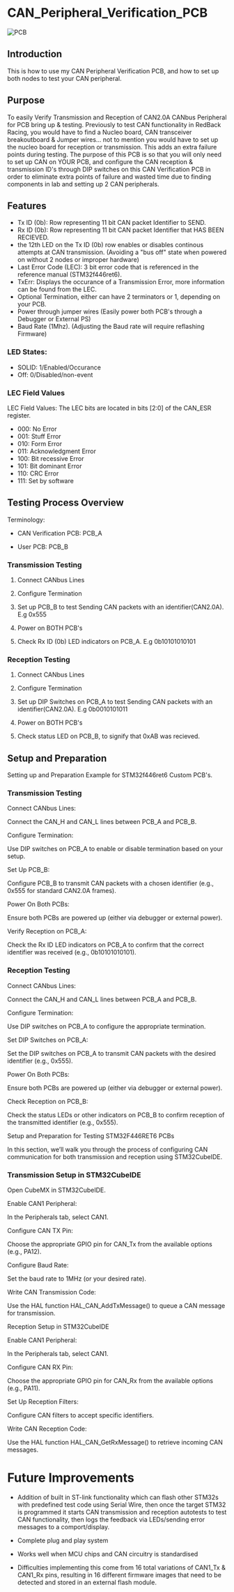 # CAN_Peripheral_Verification_PCB

![PCB](./Images/PCB.jpg)

## Introduction

This is how to use my CAN Peripheral Verification PCB, and how to set up both nodes to test your CAN peripheral.

## Purpose
To easily Verify Transmission and Reception of CAN2.0A CANbus Peripheral for PCB bring up &amp; testing.
Previously to test CAN functionality in RedBack Racing, you would have to find a Nucleo board, CAN transceiver breakoutboard & Jumper wires... not to mention you would have to set up the nucleo board for reception or transmission. This adds an extra failure points during testing. The purpose of this PCB is so that you will only need to set up CAN on YOUR PCB, and configure the CAN reception & transmission ID's through DIP switches on this CAN Verification PCB in order to eliminate extra points of failure and wasted time due to finding components in lab and setting up 2 CAN peripherals.

## Features
- Tx ID (0b): Row representing 11 bit CAN packet Identifier to SEND.
- Rx ID (0b): Row representing 11 bit CAN packet Identifier that HAS BEEN RECIEVED.
- the 12th LED on the Tx ID (0b) row enables or disables continous attempts at CAN transmission. (Avoiding a "bus off" state when powered on without 2 nodes or improper hardware)
- Last Error Code (LEC): 3 bit error code that is referenced in the reference manual (STM32f446ret6).
- TxErr: Displays the occurance of a Transmission Error, more information can be found from the LEC.
- Optional Termination, either can have 2 terminators or 1, depending on your PCB.
- Power through jumper wires (Easily power both PCB's through a Debugger or External PS)
- Baud Rate (1Mhz). (Adjusting the Baud rate will require reflashing Firmware)

### LED States:
- SOLID: 1/Enabled/Occurance
- Off: 0/Disabled/non-event

### LEC Field Values
LEC Field Values: The LEC bits are located in bits [2:0] of the CAN_ESR register.
- 000: No Error
- 001: Stuff Error
- 010: Form Error
- 011: Acknowledgment Error
- 100: Bit recessive Error
- 101: Bit dominant Error
- 110: CRC Error
- 111: Set by software


## Testing Process Overview
Terminology:

- CAN Verification PCB: PCB_A

- User PCB: PCB_B
### Transmission Testing
1. Connect CANbus Lines

2. Configure Termination

3. Set up PCB_B to test Sending CAN packets with an identifier(CAN2.0A). E.g 0x555

4. Power on BOTH PCB's

5. Check Rx ID (0b) LED indicators on PCB_A. E.g 0b10101010101
### Reception Testing
1. Connect CANbus Lines

2. Configure Termination

3. Set up DIP Switches on PCB_A to test Sending CAN packets with an identifier(CAN2.0A). E.g 0b0010101011

4. Power on BOTH PCB's

5. Check status LED on PCB_B, to signify that 0xAB was recieved.

## Setup and Preparation
Setting up and Preparation Example for STM32f446ret6 Custom PCB's.
### Transmission Testing
Connect CANbus Lines:

Connect the CAN_H and CAN_L lines between PCB_A and PCB_B.

Configure Termination:

Use DIP switches on PCB_A to enable or disable termination based on your setup.

Set Up PCB_B:

Configure PCB_B to transmit CAN packets with a chosen identifier (e.g., 0x555 for standard CAN2.0A frames).

Power On Both PCBs:

Ensure both PCBs are powered up (either via debugger or external power).

Verify Reception on PCB_A:

Check the Rx ID LED indicators on PCB_A to confirm that the correct identifier was received (e.g., 0b10101010101).
### Reception Testing
Connect CANbus Lines:

Connect the CAN_H and CAN_L lines between PCB_A and PCB_B.

Configure Termination:

Use DIP switches on PCB_A to configure the appropriate termination.

Set DIP Switches on PCB_A:

Set the DIP switches on PCB_A to transmit CAN packets with the desired identifier (e.g., 0x555).

Power On Both PCBs:

Ensure both PCBs are powered up (either via debugger or external power).

Check Reception on PCB_B:

Check the status LEDs or other indicators on PCB_B to confirm reception of the transmitted identifier (e.g., 0x555).

Setup and Preparation for Testing STM32F446RET6 PCBs

In this section, we’ll walk you through the process of configuring CAN communication for both transmission and reception using STM32CubeIDE.

### Transmission Setup in STM32CubeIDE

Open CubeMX in STM32CubeIDE.

Enable CAN1 Peripheral:

In the Peripherals tab, select CAN1.

Configure CAN TX Pin:

Choose the appropriate GPIO pin for CAN_Tx from the available options (e.g., PA12).

Configure Baud Rate:

Set the baud rate to 1MHz (or your desired rate).

Write CAN Transmission Code:

Use the HAL function HAL_CAN_AddTxMessage() to queue a CAN message for transmission.

Reception Setup in STM32CubeIDE

Enable CAN1 Peripheral:

In the Peripherals tab, select CAN1.

Configure CAN RX Pin:

Choose the appropriate GPIO pin for CAN_Rx from the available options (e.g., PA11).

Set Up Reception Filters:

Configure CAN filters to accept specific identifiers.

Write CAN Reception Code:

Use the HAL function HAL_CAN_GetRxMessage() to retrieve incoming CAN messages.

# Future Improvements
- Addition of built in ST-link functionality which can flash other STM32s with predefined test code using Serial Wire, then once the target STM32 is programmed it starts CAN transmission and reception autotests to test CAN functionality, then logs the feedback via LEDs/sending error messages to a comport/display.

- Complete plug and play system

- Works well when MCU chips and CAN circuitry is standardised

- Difficulties implementing this come from 16 total variations of CAN1_Tx & CAN1_Rx pins, resulting in 16 different firmware images that need to be detected and stored in an external flash module.

